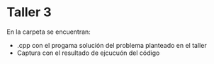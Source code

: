 # Taller 3
En la carpeta se encuentran:
- .cpp con el progama solución del problema planteado en el taller
- Captura con el resultado de ejcucuón del código
